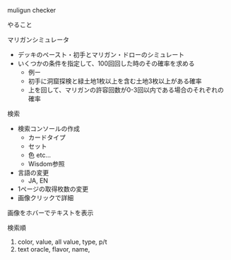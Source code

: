 muligun checker

やること

マリガンシミュレータ
- デッキのペースト・初手とマリガン・ドローのシミュレート
- いくつかの条件を指定して、100回回した時のその確率を求める
  - 例ー
  - 初手に洞窟探検と緑土地1枚以上を含む土地3枚以上がある確率
  - 上を回して、マリガンの許容回数が0-3回以内である場合のそれぞれの確率


検索
- 検索コンソールの作成
  - カードタイプ
  - セット
  - 色 etc...
  - Wisdom参照
- 言語の変更
  - JA, EN
- 1ページの取得枚数の変更
- 画像クリックで詳細

画像をホバーでテキストを表示


検索順

1. color, value, all value, type, p/t
2. text oracle, flavor, name,
